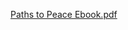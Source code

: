 [Paths to Peace Ebook.pdf](https://github.com/louisglee/Paths-to-Peace/files/6881741/Paths.to.Peace.Ebook.pdf)
